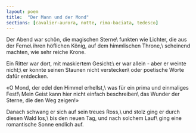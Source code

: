 ```yaml
---
layout: poem
title:  "Der Mann und der Mond"
sections: [cavalier-aurora, notte, rima-baciata, tedesco]
---
```


Der Abend war schön, die magischen Sterne\\
funkten wie Lichter, die aus der Ferne\\
ihren höflichen König, auf dem himmlischen Throne,\\
scheinend machten, wie sehr reiche Krone.

Ein Ritter war dort, mit maskiertem Gesicht:\\
er war allein - aber er weinte nicht;\\
er konnte seinen Staunen nicht verstecken\\
oder poetische Worte dafür entdecken.

«O Mond, der edel den Himmel erhellst,\\
was für ein prima und einmaliges Fest!\\
Mein Geist kann hier nicht einfach beschreiben\\
das Wunder der Sterne, die den Weg zeigen!»

Danach schwang er sich auf sein treues Ross,\\
und stolz ging er durch diesen Wald los,\\
bis den neuen Tag, und nach solchem Lauf\\
ging eine romantische Sonne endlich auf.
